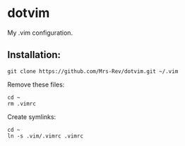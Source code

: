 dotvim
======
My .vim configuration.

Installation:
-------------
	git clone https://github.com/Mrs-Rev/dotvim.git ~/.vim

Remove these files:

	cd ~
	rm .vimrc

Create symlinks:

	cd ~
	ln -s .vim/.vimrc .vimrc 

